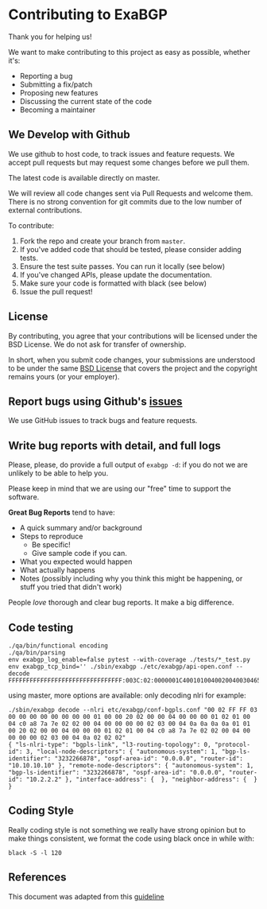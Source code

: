 # Contributing to ExaBGP

Thank you for helping us!

We want to make contributing to this project as easy as possible, whether it's:
- Reporting a bug
- Submitting a fix/patch
- Proposing new features
- Discussing the current state of the code
- Becoming a maintainer

## We Develop with Github

We use github to host code, to track issues and feature requests. We accept pull requests but may request some changes before we pull them.

The latest code is available directly on master.

We will review all code changes sent via Pull Requests and welcome them. There is no strong convention for git commits due to the low number of external contributions.

To contribute:

1. Fork the repo and create your branch from `master`.
2. If you've added code that should be tested, please consider adding tests.
3. Ensure the test suite passes. You can run it locally (see below)
4. If you've changed APIs, please update the documentation.
5. Make sure your code is formatted with black (see below)
6. Issue the pull request!

## License

By contributing, you agree that your contributions will be licensed under the BSD License.
We do not ask for transfer of ownership.

In short, when you submit code changes, your submissions are understood to be under the same
[BSD License](https://github.com/Exa-Networks/exabgp/blob/master/LICENCE.txt) that covers the project
and the copyright remains yours (or your employer).

## Report bugs using Github's [issues](https://github.com/Exa-Networks/exabgp/issues/new/choose)

We use GitHub issues to track bugs and feature requests.

## Write bug reports with detail, and full logs

Please, please, do provide a full output of `exabgp -d`: if you do not we are unlikely to be able to help you.

Please keep in mind that we are using our "free" time to support the software.

**Great Bug Reports** tend to have:

- A quick summary and/or background
- Steps to reproduce
  - Be specific!
  - Give sample code if you can.
- What you expected would happen
- What actually happens
- Notes (possibly including why you think this might be happening, or stuff you tried that didn't work)

People *love* thorough and clear bug reports. It make a big difference.

## Code testing

```
./qa/bin/functional encoding
./qa/bin/parsing
env exabgp_log_enable=false pytest --with-coverage ./tests/*_test.py
env exabgp_tcp_bind='' ./sbin/exabgp ./etc/exabgp/api-open.conf --decode FFFFFFFFFFFFFFFFFFFFFFFFFFFFFFFF:003C:02:0000001C4001010040020040030465016501800404000000C840050400000064000000002001010101
```

using master, more options are available: only decoding nlri for example:
```
./sbin/exabgp decode --nlri etc/exabgp/conf-bgpls.conf "00 02 FF FF 03 00 00 00 00 00 00 00 00 01 00 00 20 02 00 00 04 00 00 00 01 02 01 00 04 c0 a8 7a 7e 02 02 00 04 00 00 00 00 02 03 00 04 0a 0a 0a 0a 01 01 00 20 02 00 00 04 00 00 00 01 02 01 00 04 c0 a8 7a 7e 02 02 00 04 00 00 00 00 02 03 00 04 0a 02 02 02"
{ "ls-nlri-type": "bgpls-link", "l3-routing-topology": 0, "protocol-id": 3, "local-node-descriptors": { "autonomous-system": 1, "bgp-ls-identifier": "3232266878", "ospf-area-id": "0.0.0.0", "router-id": "10.10.10.10" }, "remote-node-descriptors": { "autonomous-system": 1, "bgp-ls-identifier": "3232266878", "ospf-area-id": "0.0.0.0", "router-id": "10.2.2.2" }, "interface-address": {  }, "neighbor-address": {  } }
```


## Coding Style

Really coding style is not something we really have strong opinion but to make things consistent, we format the code using black once in while with:
```
black -S -l 120
```

## References

This document was adapted from this [guideline](https://gist.githubusercontent.com/briandk/3d2e8b3ec8daf5a27a62/raw/8bc29dd83d0f7cc2d31f8c6741e787c95abb6497/CONTRIBUTING.md)
